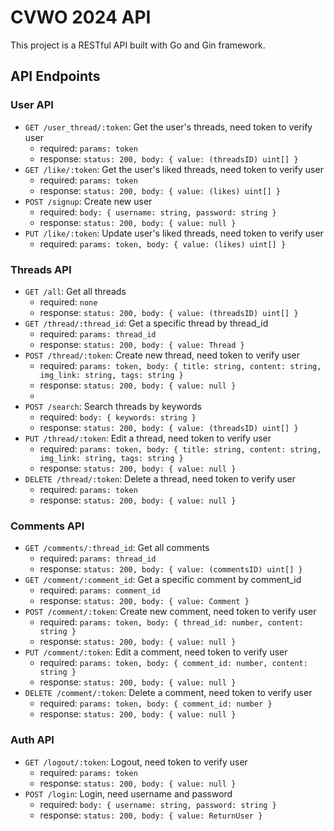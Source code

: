 # CVWO 2024 API

This project is a RESTful API built with Go and Gin framework.

## API Endpoints

### User API

- `GET /user_thread/:token`: Get the user's threads, need token to verify user
  - required: `params: token`
  - response: `status: 200, body: { value: (threadsID) uint[] }`
- `GET /like/:token`: Get the user's liked threads, need token to verify user
  - required: `params: token`
  - response: `status: 200, body: { value: (likes) uint[] }`
- `POST /signup`: Create new user
  - required: `body: { username: string, password: string }`
  - response: `status: 200, body: { value: null }`
- `PUT /like/:token`: Update user's liked threads, need token to verify user
  - required: `params: token, body: { value: (likes) uint[] }`

### Threads API

- `GET /all`: Get all threads
  - required: `none`
  - response: `status: 200, body: { value: (threadsID) uint[] }`
- `GET /thread/:thread_id`: Get a specific thread by thread_id
  - required: `params: thread_id`
  - response: `status: 200, body: { value: Thread }`
- `POST /thread/:token`: Create new thread, need token to verify user
  - required: `params: token, body: { title: string, content: string, img_link: string, tags: string }`
  - response: `status: 200, body: { value: null }`
  - 
- `POST /search`: Search threads by keywords
  - required: `body: { keywords: string }`
  - response: `status: 200, body: { value: (threadsID) uint[] }`
- `PUT /thread/:token`: Edit a thread, need token to verify user
  - required: `params: token, body: { title: string, content: string, img_link: string, tags: string }`
  - response: `status: 200, body: { value: null }`
- `DELETE /thread/:token`: Delete a thread, need token to verify user
  - required: `params: token`
  - response: `status: 200, body: { value: null }`

### Comments API

- `GET /comments/:thread_id`: Get all comments
  - required: `params: thread_id`
  - response: `status: 200, body: { value: (commentsID) uint[] }`
- `GET /comment/:comment_id`: Get a specific comment by comment_id
  - required: `params: comment_id`
  - response: `status: 200, body: { value: Comment }`
- `POST /comment/:token`: Create new comment, need token to verify user
  - required: `params: token, body: { thread_id: number, content: string }`
  - response: `status: 200, body: { value: null }`
- `PUT /comment/:token`: Edit a comment, need token to verify user
  - required: `params: token, body: { comment_id: number, content: string }`
  - response: `status: 200, body: { value: null }`
- `DELETE /comment/:token`: Delete a comment, need token to verify user
    - required: `params: token, body: { comment_id: number }`
    - response: `status: 200, body: { value: null }`

### Auth API

- `GET /logout/:token`: Logout, need token to verify user
  - required: `params: token`
  - response: `status: 200, body: { value: null }`
- `POST /login`: Login, need username and password
  - required: `body: { username: string, password: string }`
  - response: `status: 200, body: { value: ReturnUser }`

